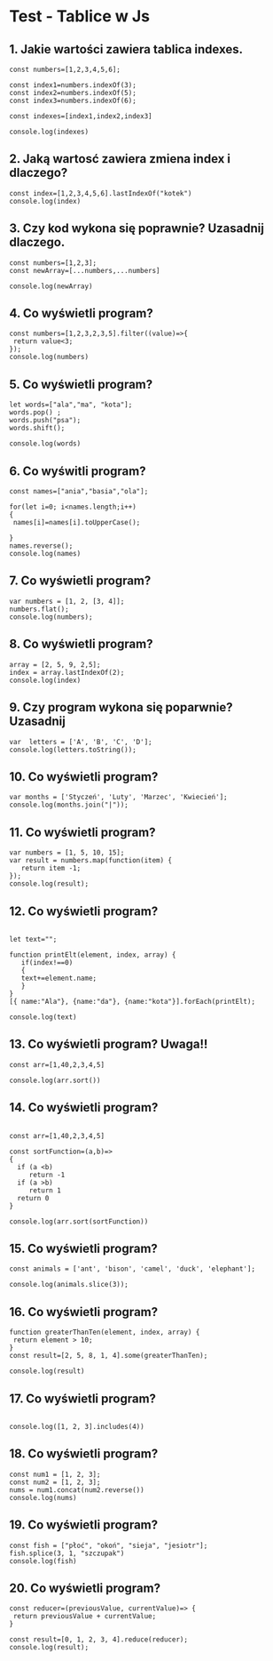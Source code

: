 # Test - Tablice w Js

## 1. Jakie wartości zawiera tablica indexes.
 
 ```javasrcript
const numbers=[1,2,3,4,5,6];

const index1=numbers.indexOf(3);
const index2=numbers.indexOf(5);
const index3=numbers.indexOf(6);

const indexes=[index1,index2,index3]

console.log(indexes)
```

## 2. Jaką wartosć zawiera zmiena index i dlaczego?
 
 ```javasrcript
const index=[1,2,3,4,5,6].lastIndexOf("kotek")
console.log(index)
```


## 3. Czy kod wykona się poprawnie? Uzasadnij dlaczego.
 
 ```javasrcript
const numbers=[1,2,3];
const newArray=[...numbers,...numbers]

console.log(newArray)
```



## 4. Co wyświetli program?
 
 ```javasrcript
const numbers=[1,2,3,2,3,5].filter((value)=>{
  return value<3;
});
console.log(numbers)
```


## 5. Co wyświetli program?
 
 ```javasrcript
let words=["ala","ma", "kota"];
words.pop() ;
words.push("psa");
words.shift();

console.log(words)
```

## 6. Co wyświtli program?
 
 ```javasrcript
const names=["ania","basia","ola"];

for(let i=0; i<names.length;i++)
{
  names[i]=names[i].toUpperCase();

}
names.reverse();
console.log(names)
```


## 7. Co wyświetli program?
 
 ```javasrcript
var numbers = [1, 2, [3, 4]];
numbers.flat(); 
console.log(numbers);
```

## 8. Co wyświetli program?
 
 ```javasrcript
array = [2, 5, 9, 2,5];
index = array.lastIndexOf(2);
console.log(index)
```

## 9. Czy program wykona się poparwnie? Uzasadnij
 
 ```javasrcript
var  letters = ['A', 'B', 'C', 'D'];
console.log(letters.toString());
```

## 10. Co wyświetli program?
 
 ```javasrcript
var months = ['Styczeń', 'Luty', 'Marzec', 'Kwiecień'];
console.log(months.join("|"));
```



## 11. Co wyświetli program?
 
 ```javasrcript
var numbers = [1, 5, 10, 15];
var result = numbers.map(function(item) {
    return item -1;
});
console.log(result);
```

## 12. Co wyświetli program?
 
 ```javasrcript

let text="";

function printElt(element, index, array) {
    if(index!==0)
    {
    text+=element.name;
    }
}
[{ name:"Ala"}, {name:"da"}, {name:"kota"}].forEach(printElt);

console.log(text)
```


## 13. Co wyświetli program? Uwaga!!

 ```javasrcript
const arr=[1,40,2,3,4,5]

console.log(arr.sort())
```


## 14. Co wyświetli program?

 ```javasrcript
 
const arr=[1,40,2,3,4,5]

const sortFunction=(a,b)=>
{
   if (a <b)
      return -1
   if (a >b)
      return 1
   return 0
}

console.log(arr.sort(sortFunction))
```


## 15. Co wyświetli program?

 ```javasrcript
 const animals = ['ant', 'bison', 'camel', 'duck', 'elephant'];

console.log(animals.slice(3));
```


## 16. Co wyświetli program?

 ```javasrcript
function greaterThanTen(element, index, array) {
  return element > 10;
}
const result=[2, 5, 8, 1, 4].some(greaterThanTen); 

console.log(result)
```

## 17. Co wyświetli program?

 ```javasrcript

console.log([1, 2, 3].includes(4))
```

## 18. Co wyświetli program?

 ```javasrcript
const num1 = [1, 2, 3];
const num2 = [1, 2, 3];
nums = num1.concat(num2.reverse()) 
console.log(nums)
```

## 19. Co wyświetli program?
 ```javasrcript
const fish = ["płoć", "okoń", "sieja", "jesiotr"];
fish.splice(3, 1, "szczupak")
console.log(fish)
```



## 20. Co wyświetli program?
 ```javasrcript
const reducer=(previousValue, currentValue)=> {
  return previousValue + currentValue;
}

const result=[0, 1, 2, 3, 4].reduce(reducer);
console.log(result);
```

